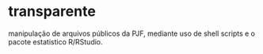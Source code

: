 # transparente
manipulação de arquivos públicos da PJF, mediante uso de shell scripts e o pacote estatistico R/RStudio.
